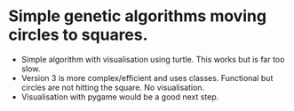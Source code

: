# Simple genetic algorithms moving circles to squares.

- Simple algorithm with visualisation using turtle. This works but is far too slow.
- Version 3 is more complex/efficient and uses classes. Functional but circles are not hitting the square. No visualisation.
- Visualisation with pygame would be a good next step.
